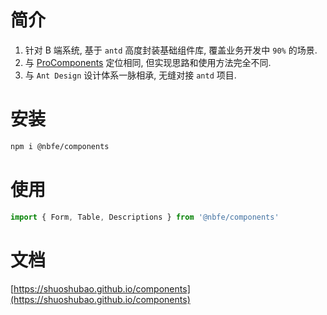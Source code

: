 # 简介

1. 针对 B 端系统, 基于 `antd` 高度封装基础组件库, 覆盖业务开发中 `90%` 的场景.
2. 与 [ProComponents](https://procomponents.ant.design) 定位相同, 但实现思路和使用方法完全不同.
3. 与 `Ant Design` 设计体系一脉相承, 无缝对接 `antd` 项目.

# 安装

```sh
npm i @nbfe/components
```

# 使用

```js
import { Form, Table, Descriptions } from '@nbfe/components'
```

# 文档

[https://shuoshubao.github.io/components](https://shuoshubao.github.io/components)
